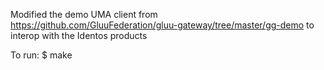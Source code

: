 Modified the demo UMA client from https://github.com/GluuFederation/gluu-gateway/tree/master/gg-demo to interop with the Identos products


To run:
$ make



